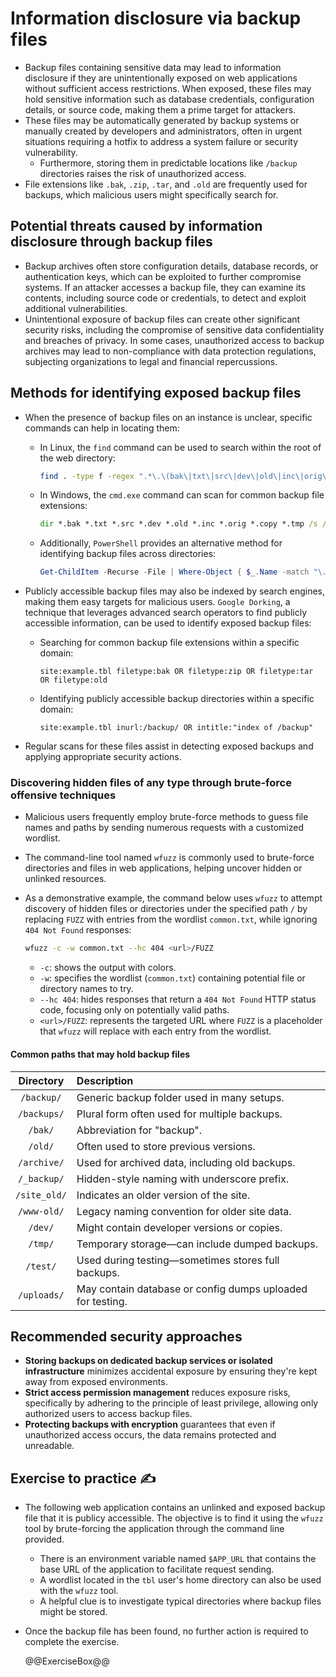 # Information disclosure via backup files

* Backup files containing sensitive data may lead to information disclosure if they are unintentionally exposed on web applications without sufficient access restrictions. When exposed, these files may hold sensitive information such as database credentials, configuration details, or source code, making them a prime target for attackers.
* These files may be automatically generated by backup systems or manually created by developers and administrators, often in urgent situations requiring a hotfix to address a system failure or security vulnerability.
  * Furthermore, storing them in predictable locations like `/backup` directories raises the risk of unauthorized access.
* File extensions like `.bak`, `.zip`, `.tar`, and `.old` are frequently used for backups, which malicious users might specifically search for.

## Potential threats caused by information disclosure through backup files

* Backup archives often store configuration details, database records, or authentication keys, which can be exploited to further compromise systems. If an attacker accesses a backup file, they can examine its contents, including source code or credentials, to detect and exploit additional vulnerabilities.
* Unintentional exposure of backup files can create other significant security risks, including the compromise of sensitive data confidentiality and breaches of privacy. In some cases, unauthorized access to backup archives may lead to non-compliance with data protection regulations, subjecting organizations to legal and financial repercussions.

## Methods for identifying exposed backup files

* When the presence of backup files on an instance is unclear, specific commands can help in locating them:
  * In Linux, the `find` command can be used to search within the root of the web directory:

    ```bash
    find . -type f -regex ".*\.\(bak\|txt\|src\|dev\|old\|inc\|orig\|copy\|tmp\)$"
    ```

  * In Windows, the `cmd.exe` command can scan for common backup file extensions:

    ```cmd
    dir *.bak *.txt *.src *.dev *.old *.inc *.orig *.copy *.tmp /s /b
    ```

  * Additionally, `PowerShell` provides an alternative method for identifying backup files across directories:

    ```powershell
    Get-ChildItem -Recurse -File | Where-Object { $_.Name -match "\.(bak|txt|src|dev|old|inc|orig|copy|tmp)$" }
    ```

* Publicly accessible backup files may also be indexed by search engines, making them easy targets for malicious users. `Google Dorking`, a technique that leverages advanced search operators to find publicly accessible information, can be used to identify exposed backup files:
  * Searching for common backup file extensions within a specific domain:

    ```plaintext
    site:example.tbl filetype:bak OR filetype:zip OR filetype:tar OR filetype:old
    ```

  * Identifying publicly accessible backup directories within a specific domain:

    ```plaintext
    site:example.tbl inurl:/backup/ OR intitle:"index of /backup"
    ```

* Regular scans for these files assist in detecting exposed backups and applying appropriate security actions.

### Discovering hidden files of any type through brute-force offensive techniques

* Malicious users frequently employ brute-force methods to guess file names and paths by sending numerous requests with a customized wordlist.
* The command-line tool named `wfuzz` is commonly used to brute-force directories and files in web applications, helping uncover hidden or unlinked resources.
* As a demonstrative example, the command below uses `wfuzz` to attempt discovery of hidden files or directories under the specified path `/` by replacing `FUZZ` with entries from the wordlist `common.txt`, while ignoring `404 Not Found` responses:

  ```bash
  wfuzz -c -w common.txt --hc 404 <url>/FUZZ
  ```

  * `-c`: shows the output with colors.
  * `-w`: specifies the wordlist (`common.txt`) containing potential file or directory names to try.
  * `--hc 404`: hides responses that return a `404 Not Found` HTTP status code, focusing only on potentially valid paths.
  * `<url>/FUZZ`: represents the targeted URL where `FUZZ` is a placeholder that `wfuzz` will replace with each entry from the wordlist.

#### Common paths that may hold backup files

  |Directory|Description|
  |:--:|:--|
  |`/backup/`|Generic backup folder used in many setups.|
  |`/backups/`|Plural form often used for multiple backups.|
  |`/bak/`|Abbreviation for "backup".|
  |`/old/`|Often used to store previous versions.|
  |`/archive/`|Used for archived data, including old backups.|
  |`/_backup/`|Hidden-style naming with underscore prefix.|
  |`/site_old/`|Indicates an older version of the site.|
  |`/www-old/`|Legacy naming convention for older site data.|
  |`/dev/`|Might contain developer versions or copies.|
  |`/tmp/`|Temporary storage—can include dumped backups.|
  |`/test/`|Used during testing—sometimes stores full backups.|
  |`/uploads/`|May contain database or config dumps uploaded for testing.|

## Recommended security approaches

* **Storing backups on dedicated backup services or isolated infrastructure** minimizes accidental exposure by ensuring they're kept away from exposed environments.
* **Strict access permission management** reduces exposure risks, specifically by adhering to the principle of least privilege, allowing only authorized users to access backup files.
* **Protecting backups with encryption** guarantees that even if unauthorized access occurs, the data remains protected and unreadable.

## Exercise to practice :writing_hand:

* The following web application contains an unlinked and exposed backup file that it is publicy accessible. The objective is to find it using the `wfuzz` tool by brute-forcing the application through the command line provided.
  * There is an environment variable named `$APP_URL` that contains the base URL of the application to facilitate request sending.
  * A wordlist located in the `tbl` user's home directory can also be used with the `wfuzz` tool.
  * A helpful clue is to investigate typical directories where backup files might be stored.
* Once the backup file has been found, no further action is required to complete the exercise.

  @@ExerciseBox@@
